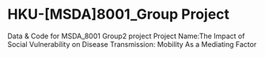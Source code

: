 # HKU-[MSDA]8001_Group Project
Data & Code for MSDA_8001 Group2 project
Project Name:The Impact of Social Vulnerability on Disease Transmission: Mobility As a Mediating Factor
